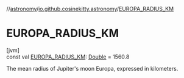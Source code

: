 //[astronomy](../../index.md)/[io.github.cosinekitty.astronomy](index.md)/[EUROPA_RADIUS_KM](-e-u-r-o-p-a_-r-a-d-i-u-s_-k-m.md)

# EUROPA_RADIUS_KM

[jvm]\
const val [EUROPA_RADIUS_KM](-e-u-r-o-p-a_-r-a-d-i-u-s_-k-m.md): [Double](https://kotlinlang.org/api/latest/jvm/stdlib/kotlin/-double/index.html) = 1560.8

The mean radius of Jupiter's moon Europa, expressed in kilometers.
